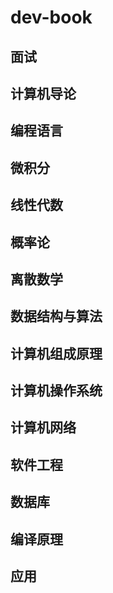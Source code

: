 # dev-book

## 面试

## 计算机导论

## 编程语言

## 微积分

## 线性代数

## 概率论

## 离散数学

## 数据结构与算法

## 计算机组成原理

## 计算机操作系统

## 计算机网络

## 软件工程

## 数据库

## 编译原理

## 应用

